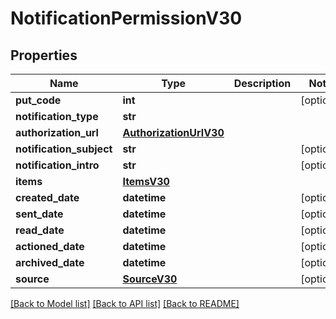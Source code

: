 # NotificationPermissionV30

## Properties
Name | Type | Description | Notes
------------ | ------------- | ------------- | -------------
**put_code** | **int** |  | [optional] 
**notification_type** | **str** |  | 
**authorization_url** | [**AuthorizationUrlV30**](AuthorizationUrlV30.md) |  | 
**notification_subject** | **str** |  | [optional] 
**notification_intro** | **str** |  | [optional] 
**items** | [**ItemsV30**](ItemsV30.md) |  | 
**created_date** | **datetime** |  | [optional] 
**sent_date** | **datetime** |  | [optional] 
**read_date** | **datetime** |  | [optional] 
**actioned_date** | **datetime** |  | [optional] 
**archived_date** | **datetime** |  | [optional] 
**source** | [**SourceV30**](SourceV30.md) |  | [optional] 

[[Back to Model list]](../README.md#documentation-for-models) [[Back to API list]](../README.md#documentation-for-api-endpoints) [[Back to README]](../README.md)

